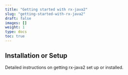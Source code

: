 ```yaml
---
title: "Getting started with rx-java2"
slug: "getting-started-with-rx-java2"
draft: false
images: []
weight: 1
type: docs
toc: true
---
```


## Installation or Setup
Detailed instructions on getting rx-java2 set up or installed.

